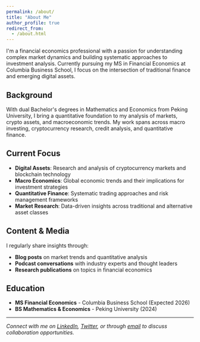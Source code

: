 ```yaml
---
permalink: /about/
title: "About Me"
author_profile: true
redirect_from: 
  - /about.html
---
```


I'm a financial economics professional with a passion for understanding complex market dynamics and building systematic approaches to investment analysis. Currently pursuing my MS in Financial Economics at Columbia Business School, I focus on the intersection of traditional finance and emerging digital assets.

## Background

With dual Bachelor's degrees in Mathematics and Economics from Peking University, I bring a quantitative foundation to my analysis of markets, crypto assets, and macroeconomic trends. My work spans across macro investing, cryptocurrency research, credit analysis, and quantitative finance.

## Current Focus

- **Digital Assets**: Research and analysis of cryptocurrency markets and blockchain technology
- **Macro Economics**: Global economic trends and their implications for investment strategies  
- **Quantitative Finance**: Systematic trading approaches and risk management frameworks
- **Market Research**: Data-driven insights across traditional and alternative asset classes

## Content & Media

I regularly share insights through:
- **Blog posts** on market trends and quantitative analysis
- **Podcast conversations** with industry experts and thought leaders
- **Research publications** on topics in financial economics

## Education

- **MS Financial Economics** - Columbia Business School (Expected 2026)
- **BS Mathematics & Economics** - Peking University (2024)

---

*Connect with me on [LinkedIn](https://linkedin.com/in/yumingyang0), [Twitter](https://twitter.com/Alanyang00), or through [email](mailto:YYang26@gsb.columbia.edu) to discuss collaboration opportunities.*
